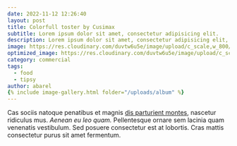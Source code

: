 ```yaml
---
date: 2022-11-12 12:26:40
layout: post
title: Colorfull toster by Cusimax
subtitle: Lorem ipsum dolor sit amet, consectetur adipisicing elit.
description: Lorem ipsum dolor sit amet, consectetur adipisicing elit, sed do eiusmod tempor incididunt ut labore et dolore magna aliqua.
image: https://res.cloudinary.com/duvtw6u5e/image/upload/c_scale,w_800/v1690535780/cld-sample-3.jpg
optimized_image: https://res.cloudinary.com/duvtw6u5e/image/upload/c_scale,w_380/v1690535780/cld-sample-3.jpg
category: commercial
tags:
  - food
  - tipsy
author: abarel
{% include image-gallery.html folder="/uploads/album" %}
---
```


Cas sociis natoque penatibus et magnis <a href="#">dis parturient montes</a>, nascetur ridiculus mus. *Aenean eu leo quam.* Pellentesque ornare sem lacinia quam venenatis vestibulum. Sed posuere consectetur est at lobortis. Cras mattis consectetur purus sit amet fermentum.


